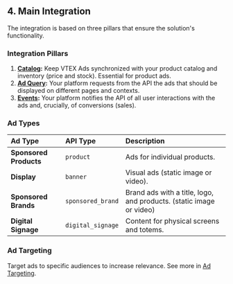 ## 4. Main Integration

The integration is based on three pillars that ensure the solution's functionality.

### Integration Pillars

1.  **[Catalog](./4.1-catalog-synchronization.md):** Keep VTEX Ads synchronized with your product catalog and inventory (price and stock). Essential for product ads.
2.  **[Ad Query](./4.2-ad-query.md):** Your platform requests from the API the ads that should be displayed on different pages and contexts.
3.  **[Events](./4.3-events.md):** Your platform notifies the API of all user interactions with the ads and, crucially, of conversions (sales).

### Ad Types

| Ad Type | API Type | Description |
| :--- | :--- |:------------------------------------------------|
| **Sponsored Products** | `product` | Ads for individual products. |
| **Display** | `banner` | Visual ads (static image or video). |
| **Sponsored Brands** | `sponsored_brand` | Brand ads with a title, logo, and products. (static image or video) |
| **Digital Signage** | `digital_signage`| Content for physical screens and totems. |

### Ad Targeting

Target ads to specific audiences to increase relevance. See more in [Ad Targeting](./4.4-ad-targeting.md).


